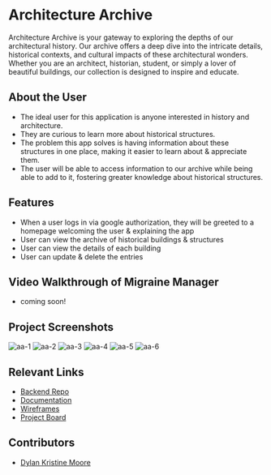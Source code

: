 # Architecture Archive

Architecture Archive is your gateway to exploring the depths of our architectural history. Our archive offers a deep dive into the intricate details, historical contexts, and cultural impacts of these architectural wonders. Whether you are an architect, historian, student, or simply a lover of beautiful buildings, our collection is designed to inspire and educate.

## About the User 
- The ideal user for this application is anyone interested in history and architecture.
- They are curious to learn more about historical structures.
- The problem this app solves is having information about these structures in one place, making it easier to learn about & appreciate them.
- The user will be able to access information to our archive while being able to add to it, fostering greater knowledge about historical structures.

## Features 
- When a user logs in via google authorization, they will be greeted to a homepage welcoming the user & explaining the app
- User can view the archive of historical buildings & structures
- User can view the details of each building
- User can update & delete the entries

## Video Walkthrough of Migraine Manager
- coming soon!

## Project Screenshots
![aa-1](https://github.com/dylankmoore/ArchitectureArchiveFE/assets/134669892/6c9317ef-85b4-4faa-97ff-cd89039d6bb5)
![aa-2](https://github.com/dylankmoore/ArchitectureArchiveFE/assets/134669892/a174f174-9e67-485d-bf38-90378f561ecb)
![aa-3](https://github.com/dylankmoore/ArchitectureArchiveFE/assets/134669892/79fa1a77-742e-4e96-becb-a60aea0d9aa3)
![aa-4](https://github.com/dylankmoore/ArchitectureArchiveFE/assets/134669892/949391ed-b960-4c19-9997-88cdfc248858)
![aa-5](https://github.com/dylankmoore/ArchitectureArchiveFE/assets/134669892/6a1aa6b9-5d6e-491e-b13f-e52306f9a249)
![aa-6](https://github.com/dylankmoore/ArchitectureArchiveFE/assets/134669892/810b3eeb-1bd9-4d9c-8b1e-944e460226aa)

## Relevant Links 
- [Backend Repo](https://github.com/dylankmoore/ArchitectureArchiveBE)
- [Documentation](https://documenter.getpostman.com/view/32819688/2sA3QtdWJM)
- [Wireframes](https://www.figma.com/design/957lYWWtl76ehs8c2vvPOO/Architecture-Archive?node-id=0-1&t=MFflAYoGfrfn982U-1)
- [Project Board](https://github.com/users/dylankmoore/projects/13)

## Contributors
- [Dylan Kristine Moore](https://github.com/dylankmoore)
